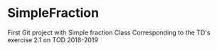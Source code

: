 # SimpleFraction
First Git project with Simple fraction Class
Corresponding to the TD's exercise 2.1 on TOD 2018-2019
